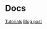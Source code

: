 # Docs

[Tutorials](https://www.youtube.com/watch?v=QkDYn6b09I4)
[Blog post](https://reetesh.in/blog/zsa-server-action-in-next.js-apps)
